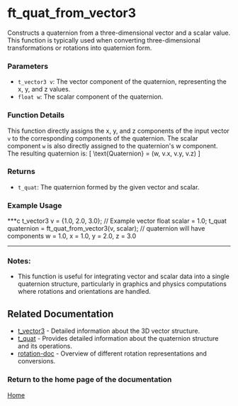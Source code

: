 # ft_quat_from_vector3
Constructs a quaternion from a three-dimensional vector and a scalar value. This function is typically used when converting three-dimensional transformations or rotations into quaternion form.

### Parameters
- `t_vector3 v`: The vector component of the quaternion, representing the x, y, and z values.
- `float w`: The scalar component of the quaternion.

### Function Details
This function directly assigns the x, y, and z components of the input vector `v` to the corresponding components of the quaternion. The scalar component `w` is also directly assigned to the quaternion's w component. The resulting quaternion is:
\[ \text{Quaternion} = (w, v.x, v.y, v.z) \]

### Returns
- `t_quat`: The quaternion formed by the given vector and scalar.

### Example Usage
***c
t_vector3 v = {1.0, 2.0, 3.0}; // Example vector
float scalar = 1.0;
t_quat quaternion = ft_quat_from_vector3(v, scalar);
// quaternion will have components w = 1.0, x = 1.0, y = 2.0, z = 3.0
***

### Notes:
- This function is useful for integrating vector and scalar data into a single quaternion structure, particularly in graphics and physics computations where rotations and orientations are handled.

## Related Documentation
- [t_vector3](../../vector/vector3/t_vector3.md) - Detailed information about the 3D vector structure.
- [t_quat](./t_quat.md) - Provides detailed information about the quaternion structure and its operations.
- [rotation-doc](../rotation-doc.md) - Overview of different rotation representations and conversions.

### Return to the home page of the documentation
[Home](../../home.md)
